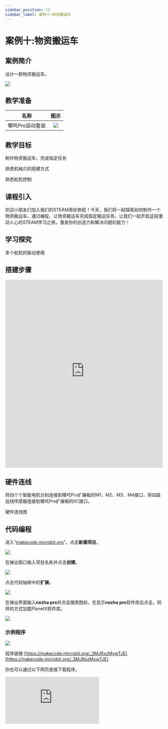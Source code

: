 ```yaml
---
sidebar_position: 11
sidebar_label: 案例十:物资搬运车
---
```


# 案例十:物资搬运车

## 案例简介

设计一款物资搬运车。

![](https://wiki-media-ef.oss-cn-hongkong.aliyuncs.com/docs/microbit/building-blocks/nezha-pro-sports-kit/images/nezha-pro-sports-kit-case-10-01.png)

## 教学准备

|     名称     |            图示            |
| :----------: | :--------------------------: |
|   哪吒Pro运动套装   |   ![](https://wiki-media-ef.oss-cn-hongkong.aliyuncs.com/docs/microbit/building-blocks/nezha-pro-sports-kit/images/nezha-pro-sports-kit-01.png)  |

## 教学目标

制作物资搬运车，完成指定任务

熟悉机械爪的搭建方式

熟悉舵机控制


## 课程引入

欢迎小朋友们加入我们的STEAM奇妙旅程！今天，我们将一起探索如何制作一个物资搬运车。通过编程，让物资搬运车完成指定搬运任务，让我们一起开启这段激动人心的STEAM学习之旅，激发你的创造力和解决问题的能力！

## 学习探究

多个舵机的联动使用

## 搭建步骤

<embed src="https://wiki-media-ef.oss-cn-hongkong.aliyuncs.com/docs/microbit/building-blocks/nezha-pro-sports-kit/files/%E8%BF%90%E5%8A%A8%E5%A4%B9%E7%88%AA%E8%BD%A6.pdf" type="application/pdf" width="100%" height="600px" />

## 硬件连线

将四个个智能电机分别连接到哪吒Pro扩展板的M1、M2、M3、M4接口，将四路巡线传感器连接到哪吒Pro扩展板的IIC接口。

硬件连线图

## 代码编程

进入“[makecode.microbit.org](https://makecode.microbit.org)”，点击**新建项目**。

![](https://wiki-media-ef.oss-cn-hongkong.aliyuncs.com/docs/microbit/building-blocks/microbit-space-science-kit/images/microbit-space-science-kit-case01-07.png)

在弹出窗口输入项目名称并点击**创建**。

![](https://wiki-media-ef.oss-cn-hongkong.aliyuncs.com/docs/microbit/building-blocks/microbit-space-science-kit/images/microbit-space-science-kit-case01-11.png)

点击代码抽屉中的**扩展**。

![](https://wiki-media-ef.oss-cn-hongkong.aliyuncs.com/docs/microbit/building-blocks/microbit-space-science-kit/images/microbit-space-science-kit-case01-09.png)

在弹出界面输入**nezha pro**并点击搜索图标，在显示**nezha pro**软件库后点击。同样的方式加载PlanetX软件库。

![](https://wiki-media-ef.oss-cn-hongkong.aliyuncs.com/docs/microbit/building-blocks/microbit-space-science-kit/images/microbit-space-science-kit-case01-10.png)

### 示例程序

![](https://wiki-media-ef.oss-cn-hongkong.aliyuncs.com/docs/microbit/building-blocks/nezha-pro-sports-kit/images/nezha-pro-sports-kit-case-10-02.png)

程序链接:[https://makecode.microbit.org/_3MJRxzMywTJE](https://makecode.microbit.org/_3MJRxzMywTJE)

你也可以通过以下网页直接下载程序。

<div
    style={{
        position: 'relative',
        paddingBottom: '60%',
        overflow: 'hidden',
    }}
>
    <iframe
        src="https://makecode.microbit.org/_3MJRxzMywTJE"
        frameborder="0"
        sandbox="allow-popups allow-forms allow-scripts allow-same-origin"
        style={{
            position: 'absolute',
            width: '100%',
            height: '100%',
        }}
    />
</div>

## 下载程序

使用 USB 线连接 PC 和 micro:bit V2。

![](https://wiki-media-ef.oss-cn-hongkong.aliyuncs.com/docs/microbit/building-blocks/microbit-space-science-kit/images/microbit-space-science-kit-manual03.gif)

连接成功后，电脑上会识别出一个名为 MICROBIT 的盘符。

![](https://wiki-media-ef.oss-cn-hongkong.aliyuncs.com/docs/microbit/building-blocks/microbit-space-science-kit/images/microbit-space-science-kit-manual06.png)

点击左下角的![](https://wiki-media-ef.oss-cn-hongkong.aliyuncs.com/docs/microbit/building-blocks/microbit-space-science-kit/images/microbit-space-science-kit-manual07.png)，选择**Connect Device**。

![](https://wiki-media-ef.oss-cn-hongkong.aliyuncs.com/docs/microbit/building-blocks/microbit-space-science-kit/images/microbit-space-science-kit-manual11.png)

点击![](https://wiki-media-ef.oss-cn-hongkong.aliyuncs.com/docs/microbit/building-blocks/microbit-space-science-kit/images/microbit-space-science-kit-manual08.png)。

![](https://wiki-media-ef.oss-cn-hongkong.aliyuncs.com/docs/microbit/building-blocks/microbit-space-science-kit/images/microbit-space-science-kit-manual12.png)

点击![](https://wiki-media-ef.oss-cn-hongkong.aliyuncs.com/docs/microbit/building-blocks/microbit-space-science-kit/images/microbit-space-science-kit-manual09.png)。

![](https://wiki-media-ef.oss-cn-hongkong.aliyuncs.com/docs/microbit/building-blocks/microbit-space-science-kit/images/microbit-space-science-kit-manual13.png)

在弹出窗口选择 **BBC micro:bit CMSIS-DAP**，然后选择**连接**，至此，我们的 micro:bit 就已经连接成功。

![](https://wiki-media-ef.oss-cn-hongkong.aliyuncs.com/docs/microbit/building-blocks/microbit-space-science-kit/images/microbit-space-science-kit-manual14.png)

点击**下载程序**

![](https://wiki-media-ef.oss-cn-hongkong.aliyuncs.com/docs/microbit/building-blocks/microbit-space-science-kit/images/microbit-space-science-kit-manual10.png)

## 案例演示

按下micro:bit上面的按键A即可让巡线踢球机器人从启动区开始运动，通过地图上的黑线调整姿态和行驶路线，并踢出足球完成射门动作。

![](https://wiki-media-ef.oss-cn-hongkong.aliyuncs.com/docs/microbit/building-blocks/nezha-pro-sports-kit/images/nezha-pro-sports-kit-case-10.gif)

## 总结分享



## 扩展知识
